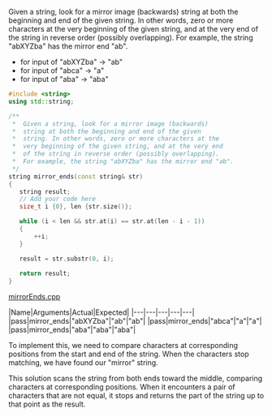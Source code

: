 Given a string, look for a mirror image (backwards) string at both the beginning and end of the given string. In other words, zero or more characters at the very beginning of the given string, and at the very end of the string in reverse order (possibly overlapping). For example, the string "abXYZba" has the mirror end "ab".

* for input of "abXYZba" → "ab"
* for input of "abca" → "a"
* for input of "aba" → "aba"

```cpp
#include <string>
using std::string;

/**
 *  Given a string, look for a mirror image (backwards) 
 *  string at both the beginning and end of the given 
 *  string. In other words, zero or more characters at the 
 *  very beginning of the given string, and at the very end 
 *  of the string in reverse order (possibly overlapping). 
 *  For example, the string "abXYZba" has the mirror end "ab".
 */
string mirror_ends(const string& str)
{
   string result;
   // Add your code here
   size_t i {0}, len {str.size()};

   while (i < len && str.at(i) == str.at(len - i - 1))
   {
       ++i;
   }

   result = str.substr(0, i);
   
   return result;
}
```

[mirrorEnds.cpp](https://codecheck.io/files/23020920459n9yy0lwabl9iuqdp6q27xt1l)

|Name|Arguments|Actual|Expected|
|---|---|---|---|---|
|pass|mirror_ends|"abXYZba"|"ab"|"ab"|
|pass|mirror_ends|"abca"|"a"|"a"|
|pass|mirror_ends|"aba"|"aba"|"aba"|

To implement this, we need to compare characters at corresponding positions from the start and end of the string. When the characters stop matching, we have found our "mirror" string.

This solution scans the string from both ends toward the middle, comparing characters at corresponding positions. When it encounters a pair of characters that are not equal, it stops and returns the part of the string up to that point as the result.
